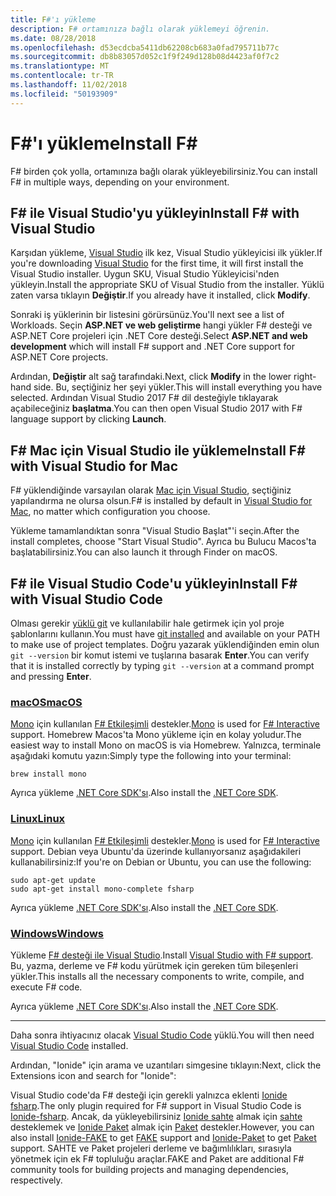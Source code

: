 ```yaml
---
title: F#'ı yükleme
description: F# ortamınıza bağlı olarak yüklemeyi öğrenin.
ms.date: 08/28/2018
ms.openlocfilehash: d53ecdcba5411db62208cb683a0fad795711b77c
ms.sourcegitcommit: db8b83057d052c1f9f249d128b08d4423af0f7c2
ms.translationtype: MT
ms.contentlocale: tr-TR
ms.lasthandoff: 11/02/2018
ms.locfileid: "50193909"
---
```

# <a name="install-f"></a><span data-ttu-id="6e3b1-103">F#'ı yükleme</span><span class="sxs-lookup"><span data-stu-id="6e3b1-103">Install F#</span></span> #

<span data-ttu-id="6e3b1-104">F# birden çok yolla, ortamınıza bağlı olarak yükleyebilirsiniz.</span><span class="sxs-lookup"><span data-stu-id="6e3b1-104">You can install F# in multiple ways, depending on your environment.</span></span>

## <a name="install-f-with-visual-studio"></a><span data-ttu-id="6e3b1-105">F# ile Visual Studio'yu yükleyin</span><span class="sxs-lookup"><span data-stu-id="6e3b1-105">Install F# with Visual Studio</span></span>

<span data-ttu-id="6e3b1-106">Karşıdan yükleme, [Visual Studio](https://visualstudio.microsoft.com/) ilk kez, Visual Studio yükleyicisi ilk yükler.</span><span class="sxs-lookup"><span data-stu-id="6e3b1-106">If you're downloading [Visual Studio](https://visualstudio.microsoft.com/) for the first time, it will first install the Visual Studio installer.</span></span> <span data-ttu-id="6e3b1-107">Uygun SKU, Visual Studio Yükleyicisi'nden yükleyin.</span><span class="sxs-lookup"><span data-stu-id="6e3b1-107">Install the appropriate SKU of Visual Studio from the installer.</span></span> <span data-ttu-id="6e3b1-108">Yüklü zaten varsa tıklayın **Değiştir**.</span><span class="sxs-lookup"><span data-stu-id="6e3b1-108">If you already have it installed, click **Modify**.</span></span>

<span data-ttu-id="6e3b1-109">Sonraki iş yüklerinin bir listesini görürsünüz.</span><span class="sxs-lookup"><span data-stu-id="6e3b1-109">You'll next see a list of Workloads.</span></span> <span data-ttu-id="6e3b1-110">Seçin **ASP.NET ve web geliştirme** hangi yükler F# desteği ve ASP.NET Core projeleri için .NET Core desteği.</span><span class="sxs-lookup"><span data-stu-id="6e3b1-110">Select **ASP.NET and web development** which will install F# support and .NET Core support for ASP.NET Core projects.</span></span>

<span data-ttu-id="6e3b1-111">Ardından, **Değiştir** alt sağ tarafındaki.</span><span class="sxs-lookup"><span data-stu-id="6e3b1-111">Next, click **Modify** in the lower right-hand side.</span></span>  <span data-ttu-id="6e3b1-112">Bu, seçtiğiniz her şeyi yükler.</span><span class="sxs-lookup"><span data-stu-id="6e3b1-112">This will install everything you have selected.</span></span> <span data-ttu-id="6e3b1-113">Ardından Visual Studio 2017 F# dil desteğiyle tıklayarak açabileceğiniz **başlatma**.</span><span class="sxs-lookup"><span data-stu-id="6e3b1-113">You can then open Visual Studio 2017 with F# language support by clicking **Launch**.</span></span>

## <a name="install-f-with-visual-studio-for-mac"></a><span data-ttu-id="6e3b1-114">F# Mac için Visual Studio ile yükleme</span><span class="sxs-lookup"><span data-stu-id="6e3b1-114">Install F# with Visual Studio for Mac</span></span>

<span data-ttu-id="6e3b1-115">F# yüklendiğinde varsayılan olarak [Mac için Visual Studio](https://visualstudio.microsoft.com/vs/mac/), seçtiğiniz yapılandırma ne olursa olsun.</span><span class="sxs-lookup"><span data-stu-id="6e3b1-115">F# is installed by default in [Visual Studio for Mac](https://visualstudio.microsoft.com/vs/mac/), no matter which configuration you choose.</span></span>

<span data-ttu-id="6e3b1-116">Yükleme tamamlandıktan sonra "Visual Studio Başlat"'i seçin.</span><span class="sxs-lookup"><span data-stu-id="6e3b1-116">After the install completes, choose "Start Visual Studio".</span></span> <span data-ttu-id="6e3b1-117">Ayrıca bu Bulucu Macos'ta başlatabilirsiniz.</span><span class="sxs-lookup"><span data-stu-id="6e3b1-117">You can also launch it through Finder on macOS.</span></span>

## <a name="install-f-with-visual-studio-code"></a><span data-ttu-id="6e3b1-118">F# ile Visual Studio Code'u yükleyin</span><span class="sxs-lookup"><span data-stu-id="6e3b1-118">Install F# with Visual Studio Code</span></span>

<span data-ttu-id="6e3b1-119">Olması gerekir [yüklü git](https://git-scm.com/download) ve kullanılabilir hale getirmek için yol proje şablonlarını kullanın.</span><span class="sxs-lookup"><span data-stu-id="6e3b1-119">You must have [git installed](https://git-scm.com/download) and available on your PATH to make use of project templates.</span></span> <span data-ttu-id="6e3b1-120">Doğru yazarak yüklendiğinden emin olun `git --version` bir komut istemi ve tuşlarına basarak **Enter**.</span><span class="sxs-lookup"><span data-stu-id="6e3b1-120">You can verify that it is installed correctly by typing `git --version` at a command prompt and pressing **Enter**.</span></span>

### <a name="macostabmacos"></a>[<span data-ttu-id="6e3b1-121">macOS</span><span class="sxs-lookup"><span data-stu-id="6e3b1-121">macOS</span></span>](#tab/macos)

<span data-ttu-id="6e3b1-122">[Mono](https://www.mono-project.com) için kullanılan [F# Etkileşimli](../tutorials/fsharp-interactive/index.md) destekler.</span><span class="sxs-lookup"><span data-stu-id="6e3b1-122">[Mono](https://www.mono-project.com) is used for [F# Interactive](../tutorials/fsharp-interactive/index.md) support.</span></span> <span data-ttu-id="6e3b1-123">Homebrew Macos'ta Mono yükleme için en kolay yoludur.</span><span class="sxs-lookup"><span data-stu-id="6e3b1-123">The easiest way to install Mono on macOS is via Homebrew.</span></span> <span data-ttu-id="6e3b1-124">Yalnızca, terminale aşağıdaki komutu yazın:</span><span class="sxs-lookup"><span data-stu-id="6e3b1-124">Simply type the following into your terminal:</span></span>

```console
brew install mono
```

<span data-ttu-id="6e3b1-125">Ayrıca yükleme [.NET Core SDK'sı](https://www.microsoft.com/net/download).</span><span class="sxs-lookup"><span data-stu-id="6e3b1-125">Also install the [.NET Core SDK](https://www.microsoft.com/net/download).</span></span>

### <a name="linuxtablinux"></a>[<span data-ttu-id="6e3b1-126">Linux</span><span class="sxs-lookup"><span data-stu-id="6e3b1-126">Linux</span></span>](#tab/linux)

<span data-ttu-id="6e3b1-127">[Mono](https://www.mono-project.com) için kullanılan [F# Etkileşimli](../tutorials/fsharp-interactive/index.md) destekler.</span><span class="sxs-lookup"><span data-stu-id="6e3b1-127">[Mono](https://www.mono-project.com) is used for [F# Interactive](../tutorials/fsharp-interactive/index.md) support.</span></span> <span data-ttu-id="6e3b1-128">Debian veya Ubuntu'da üzerinde kullanıyorsanız aşağıdakileri kullanabilirsiniz:</span><span class="sxs-lookup"><span data-stu-id="6e3b1-128">If you're on Debian or Ubuntu, you can use the following:</span></span>

```console
sudo apt-get update
sudo apt-get install mono-complete fsharp
```

<span data-ttu-id="6e3b1-129">Ayrıca yükleme [.NET Core SDK'sı](https://www.microsoft.com/net/download).</span><span class="sxs-lookup"><span data-stu-id="6e3b1-129">Also install the [.NET Core SDK](https://www.microsoft.com/net/download).</span></span>

### <a name="windowstabwindows"></a>[<span data-ttu-id="6e3b1-130">Windows</span><span class="sxs-lookup"><span data-stu-id="6e3b1-130">Windows</span></span>](#tab/windows)

<span data-ttu-id="6e3b1-131">Yükleme [F# desteği ile Visual Studio](#install-f-with-visual-studio).</span><span class="sxs-lookup"><span data-stu-id="6e3b1-131">Install [Visual Studio with F# support](#install-f-with-visual-studio).</span></span> <span data-ttu-id="6e3b1-132">Bu, yazma, derleme ve F# kodu yürütmek için gereken tüm bileşenleri yükler.</span><span class="sxs-lookup"><span data-stu-id="6e3b1-132">This installs all the necessary components to write, compile, and execute F# code.</span></span>

<span data-ttu-id="6e3b1-133">Ayrıca yükleme [.NET Core SDK'sı](https://www.microsoft.com/net/download/).</span><span class="sxs-lookup"><span data-stu-id="6e3b1-133">Also install the [.NET Core SDK](https://www.microsoft.com/net/download/).</span></span>

---

<span data-ttu-id="6e3b1-134">Daha sonra ihtiyacınız olacak [Visual Studio Code](https://code.visualstudio.com) yüklü.</span><span class="sxs-lookup"><span data-stu-id="6e3b1-134">You will then need [Visual Studio Code](https://code.visualstudio.com) installed.</span></span>

<span data-ttu-id="6e3b1-135">Ardından, "Ionide" için arama ve uzantıları simgesine tıklayın:</span><span class="sxs-lookup"><span data-stu-id="6e3b1-135">Next, click the Extensions icon and search for "Ionide":</span></span>

<span data-ttu-id="6e3b1-136">Visual Studio code'da F# desteği için gerekli yalnızca eklenti [Ionide fsharp](https://marketplace.visualstudio.com/items?itemName=Ionide.Ionide-fsharp).</span><span class="sxs-lookup"><span data-stu-id="6e3b1-136">The only plugin required for F# support in Visual Studio Code is [Ionide-fsharp](https://marketplace.visualstudio.com/items?itemName=Ionide.Ionide-fsharp).</span></span> <span data-ttu-id="6e3b1-137">Ancak, da yükleyebilirsiniz [Ionide sahte](https://marketplace.visualstudio.com/items?itemName=Ionide.Ionide-FAKE) almak için [sahte](https://fsharp.github.io/FAKE/) desteklemek ve [Ionide Paket](https://marketplace.visualstudio.com/items?itemName=Ionide.Ionide-Paket) almak için [Paket](https://fsprojects.github.io/Paket/) destekler.</span><span class="sxs-lookup"><span data-stu-id="6e3b1-137">However, you can also install [Ionide-FAKE](https://marketplace.visualstudio.com/items?itemName=Ionide.Ionide-FAKE) to get [FAKE](https://fsharp.github.io/FAKE/) support and [Ionide-Paket](https://marketplace.visualstudio.com/items?itemName=Ionide.Ionide-Paket) to get [Paket](https://fsprojects.github.io/Paket/) support.</span></span> <span data-ttu-id="6e3b1-138">SAHTE ve Paket projeleri derleme ve bağımlılıkları, sırasıyla yönetmek için ek F# topluluğu araçlar.</span><span class="sxs-lookup"><span data-stu-id="6e3b1-138">FAKE and Paket are additional F# community tools for building projects and managing dependencies, respectively.</span></span>
